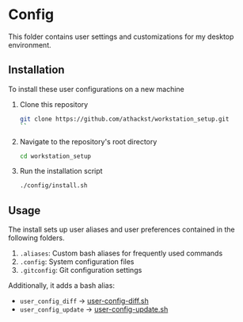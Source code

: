 # Config

This folder contains user settings and customizations for my desktop environment.

## Installation

To install these user configurations on a new machine

1. Clone this repository

   ```sh
   git clone https://github.com/athackst/workstation_setup.git
   ``

2. Navigate to the repository's root directory

   ```sh
   cd workstation_setup
   ```

3. Run the installation script

    ```sh
    ./config/install.sh
    ```

## Usage

The install sets up user aliases and user preferences contained in the following folders.

1. `.aliases`: Custom bash aliases for frequently used commands
2. `.config`: System configuration files
3. `.gitconfig`: Git configuration settings


Additionally, it adds a bash alias:

- `user_config_diff` -> [user-config-diff.sh](user-config-diff.md)
- `user_config_update` -> [user-config-update.sh](user-config-update.md)
